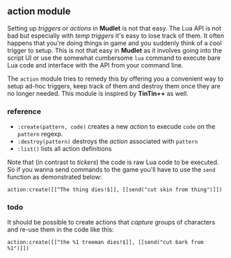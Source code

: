 ## action module
Setting up *triggers* or *actions* in **Mudlet** is not that easy. The Lua API is not bad but especially with *temp triggers* it's easy to lose track of them. It often happens that you're doing things in game and you suddenly think of a cool trigger to setup. This is not that easy in **Mudlet** as it involves going into the script UI or use the somewhat cumbersome `lua` command to execute bare Lua code and interface with the API from your command line.

The `action` module tries to remedy this by offering you a convenient way to setup ad-hoc triggers, keep track of them and destroy them once they are no longer needed. This module is inspired by **TinTin++** as well.

### reference
* `:create(pattern, code)` creates a new *action* to execude `code` on the `pattern` regexp.
* `:destroy(pattern)` destroys the *action* associated with `pattern`
* `:list()` lists all action definitions

Note that (in contrast to *tickers*) the code is raw Lua code to be executed. So if you wanna send commands to the game you'll have to use the `send` function as demonstrated below:
```
action:create([[^The thing dies!$]], [[send("cut skin from thing")]])
```

### todo
It should be possible to create actions that *capture* groups of characters and re-use them in the code like this:
```
action:create([[^the %1 treeman dies!$]], [[send("cut bark from %1")]])
```